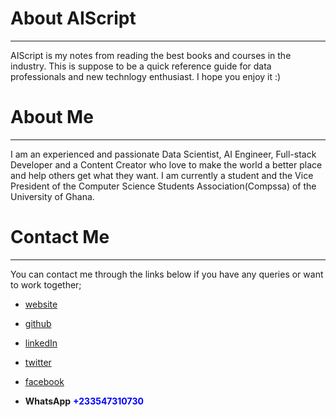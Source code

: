 # About AIScript

---

AIScript is my notes from reading the best books and courses in the industry. This is suppose to be a quick reference guide for data professionals and new technlogy enthusiast. I hope you enjoy it :)

# About Me

---

I am an experienced and passionate Data Scientist, AI Engineer, Full-stack Developer and a Content Creator who love to make the world a better place and help others get what they want. I am currently a student and the Vice President of the Computer Science Students Association(Compssa) of the University of Ghana.

# Contact Me

---

You can contact me through the links below if you have any queries or want to work together;

- [website](https://boadzie.surge.sh)

- [github](https://github.com/Boadzie)

- [linkedIn](https://www.linkedin.com/in/daniel-boadzie-5ab68213a/)

- [twitter](https://twitter.com/boadzie)

- [facebook](https://www.facebook.com/profile.php?id=100006259099181&ref=bookmarks)

- **WhatsApp** <span style="color: blue; font-weight: bold;"> +233547310730</span>
